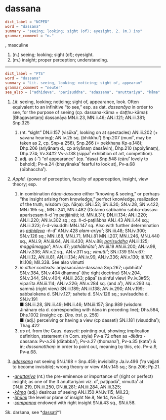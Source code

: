 # dassana

``` toml
dict_label = "NCPED"
word = "dassana"
summary = "seeing; looking; sight (of); eyesight. 2. (m.) ins"
grammar_comment = "n."
```

, masculine

1. (n.) seeing; looking; sight (of); eyesight.
2. (m.) insight; proper perception; understanding.

--------------------

``` toml
dict_label = "PTS"
word = "dassana"
summary = "Lit. seeing, looking; noticing; sight of, appearan"
grammar_comment = "neuter"
see_also = ["adhideva", "parisuddha", "adassana", "anuttariya", "kāma", "bhūmi", "sampanna", "dassati"]
```

1. *Lit.* seeing, looking; noticing; sight of, appearance, look. Often equivalent to an infinitive “to see,” esp. as dat. *dassanāya* in order to see, for the purpose of seeing (cp. dassana\-kāma = daṭṭhu\-kāma): [Bhagavantaṃ] dassanāya MN.ii.23, MN.ii.46; AN.i.121; AN.iii.381; Snp.325
   1. (nt. “sight” DN.ii.157 (visūka˚, looking on at spectacles) AN.iii.202 (\+ savana hearing); AN.iv.25 sq. (bhikkhu˚) Snp.207 (muni˚, may be taken as 2, cp. Snp\-a.256), Snp.266 (= pekkhaṇa Kp\-a.148); Dhp.206 (ariyānaṃ d., cp ariyānaṃ dassāvin), Dhp.210 (appiyānaṃ), Dhp.274; Vv.34#2 Vv\-a.138 (sippa˚ exhibition of art, competition).
   2. adj. as (\-˚) “of appearance” (cp. ˚dasa) Snp.548 (cāru˚ lovely to behold); Pv\-a.24 (bhayānaka˚ fearful to look at), Pv\-a.68 (bībhaccha˚).

2. *Appld.* (power of perception, faculty of apperception, insight, view theory; esp.
   1. in combination *ñāṇa\-dassana* either “knowing & seeing,” or perhaps “the insight arising from knowledge,” perfect knowledge, realization of the truth, wisdom (cp. ñāṇa): SN.i.52; SN.ii.30; SN.v.28, SN.v.422; MN.i.195 sq., MN.i.241, MN.i.482 (Gotamo sabbaññū sabba\-dassāvī aparisesaṃ ñ\-d ˚ṃ paṭijānāti; id. MN.ii.31); DN.iii.134; AN.i.220; AN.ii.220; AN.iv.302 sq.; cp. ñ\-d\-paṭilābha AN.i.43 AN.ii.44 sq.; AN.iii.323; ñ\-d\-visuddhi MN.i.147 sq. Also with further determination as *[adhideva](adhideva.md)* \-ñ\-d˚ AN.iv.428 *alam\-ariya˚*; SN.iii.48; SN.iv.300; SN.v.126 sq.; MN.i.68, MN.i.71, MN.i.81 MN.i.207, MN.i.246, MN.i.440 sq., AN.i.9; AN.iii.64, AN.iii.430; AN.v.88; *[parisuddha](parisuddha.md)* AN.iii.125; *maggāmagga˚*; AN.v.47; *yathābhūta˚*; AN.iii.19 AN.iii.200; AN.iv.99, AN.iv.336; AN.v.2 sq., AN.v.311 sq.; *vimutti˚*; SN.i.139 SN.v.67; AN.iii.12, AN.iii.81, AN.iii.134; AN.iv.99, AN.iv.336; AN.v.130; Iti.107, Iti.108; Mil.338. See also vimutti
   2. *in other contexts:* ariyasaccāna\-dassana Snp.267; ujubhūta˚ SN.v.384, SN.v.404 dhamma˚ (the right doctrine) SN.v.204, SN.v.344, SN.v.404; AN.iii.263; pāpa˚ (a sinful view) Pv.iv.3#55; viparīta AN.iii.114; AN.iv.226; AN.v.284 sq. (and a˚), AN.v.293 sq. sammā (right view) SN.iii.189; AN.iii.138; AN.iv.290; AN.v.199; sabbalokena d. SN.iv.127; sahetu d. SN.v.126 sq.; suvisuddha d. SN.iv.191  
      ■ SN.iii.28, SN.iii.49; MN.ii.46; MN.iii.157; Snp.989 (wisdom: Jinānaṃ eta d. corresponding with ñāṇa in preceding line); Dhs.584, Dhs.1002 (insight: cp. *Dhs. trsl.* p. 256)  
      ■ (adj.) perceiving or having a view (cp dasseti) SN.i.181 (visuddha˚); Thag.422
   3. *as nt.* from the Caus. dasseti: pointing out, showing; implication definition, statement (in Com. style) Pv\-a.72 often as *\-ākāra* \-dassana: Pv\-a.26 (dātabba˚), Pv\-a.27 (thomana˚), Pv\-a.35 (kata˚) & in; *dassanatthaṃ* in order to point out, meaning by this, etc. Pv\-a.9, Pv\-a.68.

3. *[adassana](adassana.md)* not seeing SN.i.168 = Snp.459; invisibility Ja.iv.496 (˚ṃ vajjati to become invisible); wrong theory or view AN.v.145 sq.; Snp.206; Pp.21.

* *\-[anuttariya](anuttariya.md)* (nt.) the pre\-eminence or importance of (right or perfect) insight; as one of the 3 anuttariyāni viz. d˚, paṭipadā˚, vimutta˚ at DN.iii.219, DN.iii.250, DN.iii.281; AN.iii.284, AN.iii.325;
* *\-[kāma](kāma.md)* (adj.) desirous of seeing AN.i.150 AN.iv.115; Mil.23;
* *\-[bhūmi](bhūmi.md)* the level or plane of insight Ne.8, Ne.14, Ne.50;
* *\-[sampanna](sampanna.md)* endowed with right insight SN.ii.43 sq., SN.ii.58.

Sk. darśana, see *[dassati](dassati.md)*1

